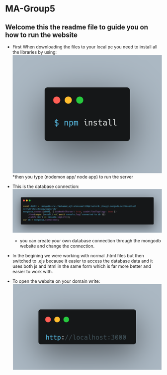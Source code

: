 # MA-Group5
## Welcome this the readme file to guide you on how to run the website

* First When downloading the files to your local pc you need to install all the libraries by using:
![How to install the packages](/public/images/carbon.png)
 *then you type (nodemon app/ node app) to run the server

* This is the database connection: 
 ![Database connection](/public/images/carbon1.png)
  * you can create your own database connection through the mongodb website and change the connection.

 * In the begining we were working with normal .html files but then switched to .ejs because it easier to access the database data and it uses both js and html in the same form which is far more better and easier to work with.

 * To open the website on your domain write:
 ![Open the website](/public/images/carbon2.png)
